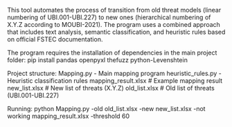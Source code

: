 This tool automates the process of transition from old threat models (linear numbering of UBI.001-UBI.227) to new ones (hierarchical numbering of X.Y.Z according to MOUBI-2021). 
The program uses a combined approach that includes text analysis, semantic classification, and heuristic rules based on official FSTEC documentation.

The program requires the installation of dependencies in the main project folder:
pip install pandas openpyxl thefuzz python-Levenshtein

Project structure:
Mapping.py - Main mapping program
heuristic_rules.py - Heuristic classification rules
mapping_result.xlsx # Example mapping result
new_list.xlsx # New list of threats (X.Y.Z)
old_list.xlsx # Old list of threats (UBI.001-UBI.227)

Running:
python Mapping.py -old old_list.xlsx -new new_list.xlsx -not working mapping_result.xlsx -threshold 60
